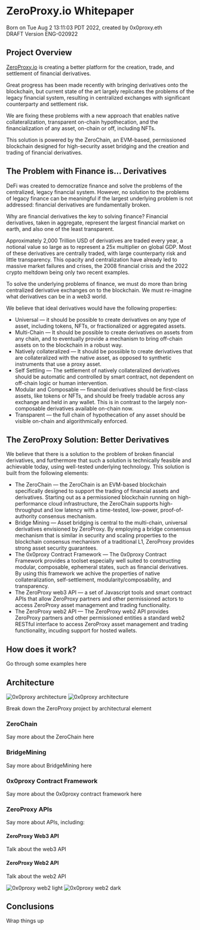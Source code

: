 # ZeroProxy.io Whitepaper
Born on Tue Aug  2 13:11:03 PDT 2022, created by 0x0proxy.eth  
DRAFT Version ENG-020922

## Project Overview
[ZeroProxy.io](https://zeroproxy.io) is creating a better platform for
the creation, trade, and settlement of financial derivatives. 

Great progress has been made recently with bringing derivatives onto
the blockchain, but current state of the art largely replicates the
problems of the legacy financial system, resulting in centralized
exchanges with significant counterparty and settlement risk.

We are fixing these problems with a new approach that enables native
collateralization, transparent on-chain hypothecation, and the
financialization of any asset, on-chain or off, including NFTs. 

This solution is powered by the ZeroChain, an EVM-based, permissioned
blockchain designed for high-security asset bridging and the creation
and trading of financial derivatives.

## The Problem with Finance is... Derivatives

DeFi was created to democratize finance and solve the problems of the
centralized, legacy financial system.  However, no solution to the
problems of legacy finance can be meaningful if the largest underlying
problem is not addressed: financial derivatives are fundamentally
broken.

Why are financial derivatives the key to solving finance? Financial
derivatives, taken in aggregate, represent the largest financial
market on earth, and also one of the least transparent.

Approximately 2,000 Trillion USD of derivatives are traded every year,
a notional value so large as to represent a 25x multiplier on global
GDP. Most of these derivatives are centrally traded, with large
counterparty risk and little transparency. This opacity and
centralization have already led to massive market failures and crises,
the 2008 financial crisis and the 2022 crypto meltdown being only two
recent examples.

To solve the underlying problems of finance, we must do more than
bring centralized derivative exchanges on to the blockchain. We must
re-imagine what derivatives can be in a web3 world.

We believe that ideal derivatives would have the following properties:
* Universal &mdash; it should be possible to create derivatives on any
  type of asset, including tokens, NFTs, or fractionalized or
  aggregated assets.
* Multi-Chain &mdash; It should be possible to create derivatives on
  assets from any chain, and to eventually provide a mechanism to
  bring off-chain assets on to the blockchain in a robust way.
* Natively collateralized &mdash; It should be possiible to create
  derivatives that are collateralized with the native asset, as
  opposed to synthetic instruments that use a proxy asset.
* Self Settling &mdash; The settlement of natively collateralized
  derivatives should be automatic and controlled by smart contract,
  not dependent on off-chain logic or human intervention. 
* Modular and Composable &mdash; financial derivatives should be
  first-class assets, like tokens or NFTs, and should be freely
  tradable across any exchange and held in any wallet. This is in
  contrast to the largely non-composable derivatives available
  on-chain now.
* Transparent &mdash; the full chain of hypothecation of any asset
  should be visible on-chain and algorithmically enforced.
  
## The ZeroProxy Solution: Better Derivatives

We believe that there is a solution to the problem of broken financial
derivatives, and furthermore that such a solution is technically
feasible and achievable today, using well-tested underlying
technology.  This solution is built from the following elements:

* The ZeroChain &mdash; the ZeroChain is an EVM-based blockchain
  specifically designed to support the trading of financial assets and
  derivatives. Starting out as a permissioned blockchain running on
  high-performance cloud infrastructure, the ZeroChain supports
  high-throughput and low latency with a time-tested, low-power,
  proof-of-authority consensus mechanism.
* Bridge Mining &mdash; Asset bridging is central to the multi-chain,
  universal derivatives envisioned by ZeroProxy. By employing a bridge
  consensus mechanism that is similar in security and scaling
  properties to the blockchain consensus mechanism of a traditional L1,
  ZeroProxy provides strong asset security guarantees.
* The 0x0proxy Contract Framework &mdash; The 0x0proxy Contract
  Framework provides a toolset especially well suited to constructing
  modular, composable, ephemeral states, such as financial
  derivatives.  By using this framework we achive the properties of
  native collateralization, self-settlement, modularity/composability,
  and transparency.
* The ZeroProxy web3 API &mdash; a set of Javascript tools and smart
  contract APIs that allow ZeroProxy partners and other permissioned
  actors to access ZeroProxy asset management and trading functionality.
* The ZeroProxy web2 API &mdash; The ZeroProxy web2 API provides
  ZeroProxy partners and other permissioned entities a standard web2
  RESTful interface to access ZeroProxy asset management and trading
  functionality, incuding support for hosted wallets.
  
## How does it work?
Go through some examples here
  
## Architecture
![0x0proxy architecture](../assets/0x0proxyArch.svg#gh-light-mode-only)
![0x0proxy architecture](../assets/0x0proxyArchDark.svg#gh-dark-mode-only)

Break down the ZeroProxy project by architectural element

### ZeroChain
Say more about the ZeroChain here

### BridgeMining
Say more about BridgeMining here

### 0x0proxy Contract Framework

Say more about the 0x0proxy contract framework here

### ZeroProxy APIs
Say more about APIs, including:

#### ZeroProxy Web3 API
Talk about the web3 API

#### ZeroProxy Web2 API
Talk about the web2 API

![0x0proxy web2 light](../assets/0x0proxyWeb2.svg#gh-light-mode-only)
![0x0proxy web2 dark](../assets/0x0proxyWeb2Dark.svg#gh-dark-mode-only)

## Conclusions
Wrap things up
